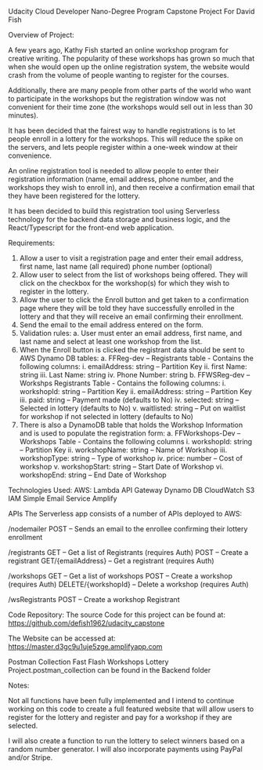 Udacity Cloud Developer Nano-Degree Program Capstone Project For David Fish

Overview of Project:

A few years ago, Kathy Fish started an online workshop program for creative writing. The popularity of these workshops has grown so much that when she would open up the online registration system, the website would crash from the volume of people wanting to register for the courses.

Additionally, there are many people from other parts of the world who want to participate in the workshops but the registration window was not convenient for their time zone (the workshops would sell out in less than 30 minutes).

It has been decided that the fairest way to handle registrations is to let people enroll in a lottery for the workshops. This will reduce the spike on the servers, and lets people register within a one-week window at their convenience.

An online registration tool is needed to allow people to enter their registration information (name, email address, phone number, and the workshops they wish to enroll in), and then receive a confirmation email that they have been registered for the lottery.

It has been decided to build this registration tool using Serverless technology for the backend data storage and business logic, and the React/Typescript for the front-end web application.

Requirements:

1. Allow a user to visit a registration page and enter their email address, first name, last name (all required) phone number (optional)
2. Allow user to select from the list of workshops being offered. They will click on the checkbox for the workshop(s) for which they wish to register in the lottery.
3. Allow the user to click the Enroll button and get taken to a confirmation page where they will be told they have successfully enrolled in the lottery and that they will receive an email confirming their enrollment.
4. Send the email to the email address entered on the form.
5. Validation rules:
   a. User must enter an email address, first name, and last name and select at least one workshop from the list.
6. When the Enroll button is clicked the registrant data should be sent to AWS Dynamo DB tables:
   a. FFReg-dev – Registrants table - Contains the following columns:
   i. emailAddress: string – Partition Key
   ii. first Name: string
   iii. Last Name: string
   iv. Phone Number: string
   b. FFWSReg-dev – Workshps Registrants Table - Contains the following columns:
   i. workshopId: string – Partition Key
   ii. emailAddress: string – Partition Key
   iii. paid: string – Payment made (defaults to No)
   iv. selected: string – Selected in lottery (defaults to No)
   v. waitlisted: string – Put on waitlist for workshop if not selected in lottery (defaults to No)
7. There is also a DynamoDB table that holds the Workshop Information and is used to populate the registration form:
   a. FFWorkshops-Dev – Workshops Table - Contains the following columns
   i. workshopId: string – Partition Key
   ii. workshopName: string – Name of Workshop
   iii. workshopType: string – Type of workshop
   iv. price: number – Cost of workshop
   v. workshopStart: string – Start Date of Workshop
   vi. workshopEnd: string – End Date of Workshop

Technologies Used:
AWS:
Lambda
API Gateway
Dynamo DB
CloudWatch
S3
IAM
Simple Email Service
Amplify

APIs
The Serverless app consists of a number of APIs deployed to AWS:

/nodemailer
POST – Sends an email to the enrollee confirming their lottery enrollment

/registrants
GET – Get a list of Registrants (requires Auth)
POST – Create a registrant
GET/{emailAddress} – Get a registrant (requires Auth)

/workshops
GET – Get a list of workshops
POST – Create a workshop (requires Auth)
DELETE/{workshopId} – Delete a workshop (requires Auth)

/wsRegistrants
POST – Create a workshop Registrant

Code Repository:
The source Code for this project can be found at:
https://github.com/defish1962/udacity_capstone

The Website can be accessed at:
https://master.d3gc9u1uje5zge.amplifyapp.com

Postman Collection Fast Flash Workshops Lottery Project.postman_collection can be found in the Backend folder

Notes:

Not all functions have been fully implemented and I intend to continue working on this code to create a full featured website that will allow users to register for the lottery and register and pay for a workshop if they are selected.

I will also create a function to run the lottery to select winners based on a random number generator. I will also incorporate payments using PayPal and/or Stripe.
